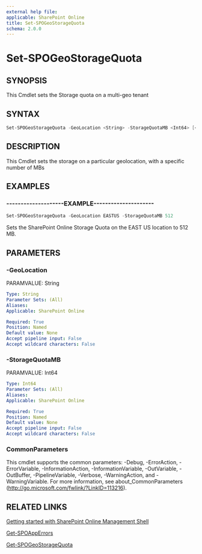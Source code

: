 ```yaml
---
external help file: 
applicable: SharePoint Online
title: Set-SPOGeoStorageQuota
schema: 2.0.0
---
```


# Set-SPOGeoStorageQuota

## SYNOPSIS
This Cmdlet sets the Storage quota on a multi-geo tenant


## SYNTAX

```Powershell
Set-SPOGeoStorageQuota -GeoLocation <String> -StorageQuotaMB <Int64> [<CommonParameters>]
```

## DESCRIPTION
This Cmdlet sets the storage on a particular geolocation, with a specific number of MBs


## EXAMPLES

### --------------------EXAMPLE---------------------
```Powershell
Set-SPOGeoStorageQuota -GeoLocation EASTUS -StorageQuotaMB 512 
```

Sets the SharePoint Online Storage Quota on the EAST US location to 512 MB.


## PARAMETERS

### -GeoLocation
PARAMVALUE: String


```yaml
Type: String
Parameter Sets: (All)
Aliases: 
Applicable: SharePoint Online

Required: True
Position: Named
Default value: None
Accept pipeline input: False
Accept wildcard characters: False
```

### -StorageQuotaMB
PARAMVALUE: Int64


```yaml
Type: Int64
Parameter Sets: (All)
Aliases: 
Applicable: SharePoint Online

Required: True
Position: Named
Default value: None
Accept pipeline input: False
Accept wildcard characters: False
```

### CommonParameters
This cmdlet supports the common parameters: -Debug, -ErrorAction, -ErrorVariable, -InformationAction, -InformationVariable, -OutVariable, -OutBuffer, -PipelineVariable, -Verbose, -WarningAction, and -WarningVariable. For more information, see about_CommonParameters (http://go.microsoft.com/fwlink/?LinkID=113216).


## RELATED LINKS
[Getting started with SharePoint Online Management Shell](https://docs.microsoft.com/en-us/powershell/sharepoint/sharepoint-online/connect-sharepoint-online?view=sharepoint-ps)

[Get-SPOAppErrors](Get-SPOAppErrors.md)

[Get-SPOGeoStorageQuota](Get-SPOGeoStorageQuota.md)
